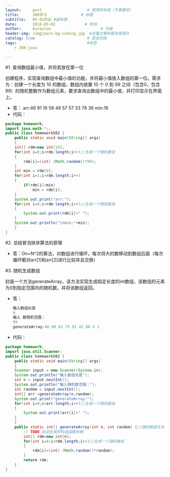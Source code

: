 ```yaml
---
layout:     post                    # 使用的布局（不需要改）
title:      308学习               # 标题 
subtitle:   05-02作业 #副标题
date:       2018-05-02             # 时间
author:     Euraxluo                      # 作者
header-img: /img/post-bg-coding.jpg  #这篇文章标题背景图片
catalog: true                       # 是否归档
tags:                               #标签
    - 308-java

---
```


#1.  查询数组最小值，并将其放在第一位

创建程序，实现查询数组中最小值的功能，并将最小值放入数组的第一位。需求为：创建一个长度为 10 的数组，数组内放置 10 个 0 到 99 之间（包含0，包含99）的随机整数作为数组元素，要求查询出数组中的最小值，并打印显示在界面上。
+ 答：
  arr:46 91 16 58 46 57 57 33 78 36 
  min:16
+ 代码：
```java
package homework;
import java.math.*;;
public class homework502 {
	public static void main(String[] args)
	{
	int[] rdm=new int[10];
	for(int i=0;i<rdm.length;i++)//生成一个随机数组
	{
		rdm[i]=(int) (Math.random()*99);
	}
	int min = rdm[0];
	for(int i=1;i<rdm.length;i++)
	{
		if(rdm[i]<min)
			min = rdm[i];
	}
	System.out.print("arr:");
	for(int i=0;i<rdm.length;i++)//生成一个随机数组
	{
		System.out.print(rdm[i]+" ");
	}
	System.out.println("\nmin:"+min);
	}
}

```

#2. 总结冒泡排序算法的原理
+ 答：On=N^2的算法，对数组进行循环，每次将大的数移动到数组后面（每次循环都对arr[1]和arr[2]进行比较并且交换）

#3. 随机生成数组

封装一个方法generateArray，该方法实现生成指定长度的int数组，该数组的元素为0到指定范围内的随机数，并将该数组返回。
+ 答：

  ```java
  输入数组长度
  9
  输入 数随机范围：
  99
  generateArray:46 80 61 75 91 42 98 4 1 
  ```

+ 代码：
```java
package homework;
import java.util.Scanner;
public class homework502 {
	public static void main(String[] args)
	{
	Scanner input = new Scanner(System.in);
	System.out.println("输入数组长度");
	int n = input.nextInt();
	System.out.println("输入随机数范围：");
	int random = input.nextInt();
	int[] arr =generateArray(n,random);
	System.out.print("generateArray:");
	for(int i=0;i<arr.length;i++)//生成一个随机数组
	{
		System.out.print(arr[i]+" ");
	}
	}
	public static int[] generateArray(int n, int random) {//随机数组方法
		// TODO 自动生成的构造函数存根
		int[] rdm=new int[n];
		for(int i=0;i<rdm.length;i++)//生成一个随机数组
		{
			rdm[i]=(int) (Math.random()*random);
		}
		return rdm;
	}
}

```